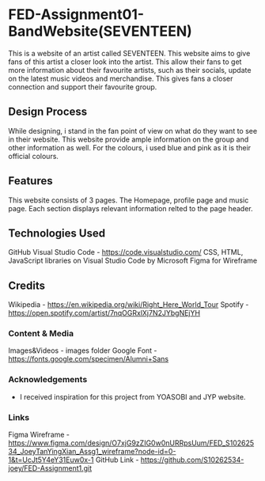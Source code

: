 # FED-Assignment01-BandWebsite(SEVENTEEN)

This is a website of an artist called SEVENTEEN. This website aims to give fans of this artist a closer look into the artist. This allow their fans to get more information about their favourite artists, such as their socials, update on the latest music videos and merchandise. This gives fans a closer connection and support their favourite group.
 
## Design Process

While designing, i stand in the fan point of view on what do they want to see in their website. This website provide ample information on the group and other information as well. For the colours, i used blue and pink as it is their official colours.


## Features

This website consists of 3 pages. The Homepage, profile page and music page. Each section displays relevant information relted to the page header.


## Technologies Used

GitHub
Visual Studio Code - https://code.visualstudio.com/
CSS, HTML, JavaScript libraries on Visual Studio Code by Microsoft
Figma for Wireframe


## Credits

Wikipedia - https://en.wikipedia.org/wiki/Right_Here_World_Tour
Spotify - https://open.spotify.com/artist/7nqOGRxlXj7N2JYbgNEjYH



### Content & Media

Images&Videos - images folder
Google Font - https://fonts.google.com/specimen/Alumni+Sans


### Acknowledgements

- I received inspiration for this project from YOASOBI and JYP website.

### Links
Figma Wireframe - https://www.figma.com/design/O7xjG9zZIG0w0nURRpsUum/FED_S10262534_JoeyTanYingXian_Assg1_wireframe?node-id=0-1&t=UcJt5Y4eY31Euw0x-1
GitHub Link - https://github.com/S10262534-joey/FED-Assignment1.git
